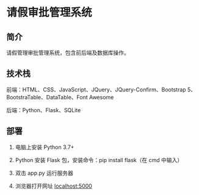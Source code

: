 # 请假审批管理系统

## 简介

请假管理审批管理系统，包含前后端及数据库操作。

## 技术栈

前端：HTML、CSS、JavaScript、JQuery、JQuery-Confirm、Bootstrap 5、BootstraTable、DataTable、Font Awesome

后端：Python、Flask、SQLite

## 部署

1. 电脑上安装 Python 3.7+

2. Python 安装 Flask 包，安装命令：pip install flask（在 cmd 中输入）

3. 双击 app.py 运行服务器

4. 浏览器打开网址 [localhost:5000](http://localhost:5000/)
